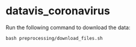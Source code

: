 # datavis_coronavirus

Run the following command to download the data:

```
bash preprocessing/download_files.sh
```

